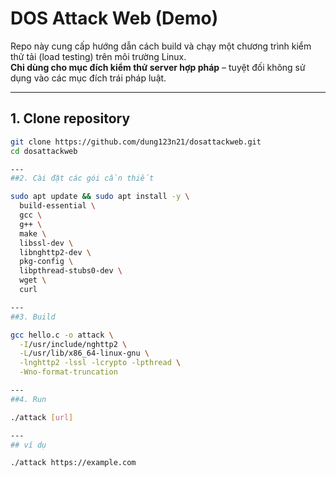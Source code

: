 # DOS Attack Web (Demo)

Repo này cung cấp hướng dẫn cách build và chạy một chương trình kiểm thử tải (load testing) trên môi trường Linux.  
**Chỉ dùng cho mục đích kiểm thử server hợp pháp** – tuyệt đối không sử dụng vào các mục đích trái pháp luật.

---

## 1. Clone repository

```bash
git clone https://github.com/dung123n21/dosattackweb.git
cd dosattackweb

---
##2. Cài đặt các gói cần thiết

sudo apt update && sudo apt install -y \
  build-essential \
  gcc \
  g++ \
  make \
  libssl-dev \
  libnghttp2-dev \
  pkg-config \
  libpthread-stubs0-dev \
  wget \
  curl

---
##3. Build

gcc hello.c -o attack \
  -I/usr/include/nghttp2 \
  -L/usr/lib/x86_64-linux-gnu \
  -lnghttp2 -lssl -lcrypto -lpthread \
  -Wno-format-truncation

---
##4. Run

./attack [url]

---
## ví dụ

./attack https://example.com
